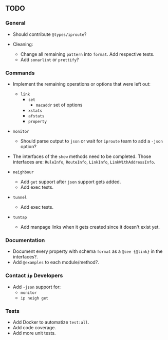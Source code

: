 ## TODO

### General

- Should contribute `@types/iproute`?

- Cleaning:
    - Change all remaining `pattern` into `format`. Add respective tests.
    - Add `sonarlint` or `prettify`?

### Commands

- Implement the remaining operations or options that were left out:
  - `link`
    - `set`
      - `macaddr` set of options
    - `xstats`
    - `afstats`
    - `property`
    
- `monitor`
  - Should parse output to `json` or wait for `iproute` team to add a `-json` option?

- The interfaces of the `show` methods need to be completed. 
  Those interfaces are: `RuleInfo`, `RouteInfo`, `LinkInfo`, `LinkWithAddressInfo`.

- `neighbour`
  - Add `get` support after `json` support gets added.
  - Add exec tests.

- `tunnel`
  - Add exec tests.

- `tuntap`
  - Add manpage links when it gets created since it doesn't exist yet.

### Documentation

- Document every property with schema `format` as a `@see {@link}` in the interfaces?.
- Add `@examples` to each module/method?.

### Contact `ip` Developers

- Add `-json` support for:
  - `monitor`
  - `ip neigh get`

### Tests

- Add Docker to automatize `test:all`.
- Add code coverage.
- Add more unit tests. 
